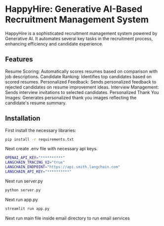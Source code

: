 # HappyHire: Generative AI-Based Recruitment Management System

HappyHire is a sophisticated recruitment management system powered by Generative AI. It automates several key tasks in the recruitment process, enhancing efficiency and candidate experience.

## Features

Resume Scoring: Automatically scores resumes based on comparison with job descriptions.
Candidate Ranking: Identifies top candidates based on scored resumes.
Personalized Feedback: Sends personalized feedback to rejected candidates on resume improvement ideas.
Interview Management: Sends interview invitations to selected candidates.
Personalized Thank You Images: Generates personalized thank you images reflecting the candidate's resume summary.

## Installation

 First install the necessary libraries: 

```bash
pip install -r requirements.txt
```

Next create .env file with necessary api keys.

```bash
OPENAI_API_KEY="**********"
LANGCHAIN_TRACING_V2="true"
LANGCHAIN_ENDPOINT="https://api.smith.langchain.com"
LANGCHAIN_API_KEY="**********"
```

Next run server.py

```bash
python server.py   
```

Next run app.py

```bash
streamlit run app.py
```

Next run main file inside email directory to run email services
